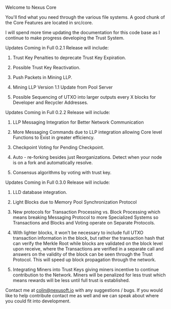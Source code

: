 Welcome to Nexus Core

You'll find what you need through the various file systems.
A good chunk of the Core Features are located in src/core.

I will spend more time updating the documentation for this code base as I continue to make progress developing the Trust System.

Updates Coming in Full 0.2.1 Release will include:

1. Trust Key Penalties to deprecate Trust Key Expiration.

2. Possible Trust Key Reactivation.

3. Push Packets in Mining LLP.

4. Mining LLP Version 1.1 Update from Pool Server

5. Possible Sequencing of UTXO into larger outputs every X blocks for Developer and Recycler Addresses.


Updates Coming in Full 0.2.2 Release will include:

1. LLP Messaging Integration for Better Network Communication

2. More Messaging Commands due to LLP integration allowing Core level Functions to Exist in greater efficiency.

3. Checkpoint Voting for Pending Checkpoint. 

4. Auto - re-forking besides just Reorganizations. Detect when your node is on a fork and automatically resolve.

5. Consensus algorithms by voting with trust key.


Updates Coming in Full 0.3.0 Release will include:

1. LLD database integration.

2. Light Blocks due to Memory Pool Synchronization Protocol

3. New protocols for Transaction Processing vs. Block Processing which means breaking Messaging Protocol to more Specialized Systems so Transactions and Blocks and Voting operate on Separate Protocols.

4. With lighter blocks, it won't be necessary to include full UTXO transaction information in the block, but rather the transaction hash that can verify the Merkle Root while blocks are validated on the block level upon receive, where the Transactions are verified in a separate call and answers on the validity of the block can be seen through the Trust Protocol. This will speed up block propagation through the network.

5. Integrating Miners into Trust Keys giving miners incentive to continue contribution to the Network. Miners will be penalized for less trust which means rewards will be less until full trust is established.

Contact me at colin@nexusoft.io with any suggestions / bugs. If you would like to help contribute contact me as well and we can speak about where you could fit into development.